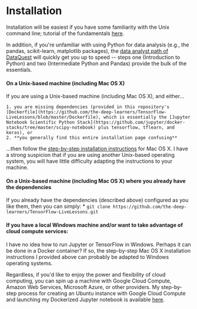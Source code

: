 # Installation

Installation will be easiest if you have some familiarity with the Unix command line; tutorial of the fundamentals [here](https://learnpythonthehardway.org/book/appendixa.html). 

In addition, if you're unfamiliar with using Python for data analysis (e.g., the pandas, scikit-learn, matplotlib packages), the [data analyst path of DataQuest](https://www.dataquest.io/path/data-analyst) will quickly get you up to speed -- steps one (Introduction to Python) and two (Intermediate Python and Pandas) provide the bulk of the essentials. 

#### On a Unix-based machine (including Mac OS X) 

If you are using a Unix-based machine (including Mac OS X), and either...

	1. you are missing dependencies (provided in this repository's [Dockerfile](https://github.com/the-deep-learners/TensorFlow-LiveLessons/blob/master/Dockerfile), which is essentially the [Jupyter Notebook Scientific Python Stack](https://github.com/jupyter/docker-stacks/tree/master/scipy-notebook) plus tensorflow, tflearn, and keras), or
	2. **you generally find this entire installation page confusing**

...then follow the [step-by-step installation instructions](https://github.com/the-deep-learners/TensorFlow-LiveLessons/blob/master/installation/step_by_step_MacOSX_install.md) for Mac OS X. I have a strong suspicion that if you are using another Unix-based operating system, you will have little difficulty adapting the instructions to your machine. 

#### On a Unix-based machine (including Mac OS X) where you already have the dependencies

If you already have the dependencies (described above) configured as you like them, then you can simply:
	* `git clone https://github.com/the-deep-learners/TensorFlow-LiveLessons.git`

#### If you have a local Windows machine and/or want to take advantage of cloud compute services:

I have no idea how to run Jupyter or TensorFlow in Windows. Perhaps it can be done in a Docker container? If so, the step-by-step Mac OS X installation instructions I provided above can probably be adapted to Windows operating systems.

Regardless, if you'd like to enjoy the power and flexibility of cloud computing, you can spin up a machine with Google Cloud Compute, Amazon Web Services, Microsoft Azure, or other providers. My step-by-step process for creating an Ubuntu instance with Google Cloud Compute and launching my Dockerized Jupyter notebook is available [here](). 
